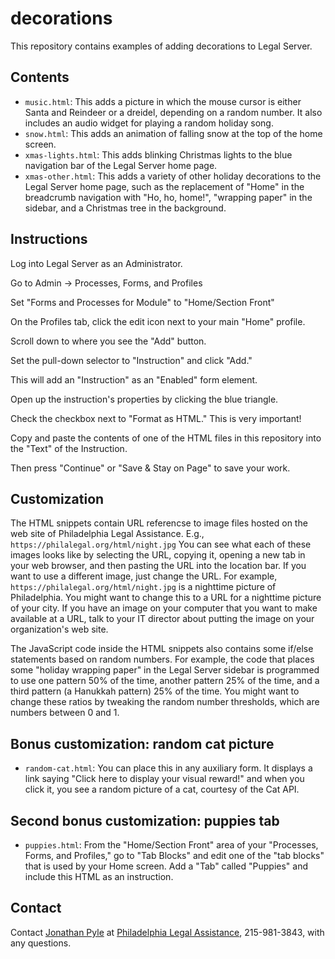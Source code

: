 # decorations

This repository contains examples of adding decorations to Legal
Server.

## Contents

* `music.html`: This adds a picture in which the mouse cursor is
  either Santa and Reindeer or a dreidel, depending on a random
  number.  It also includes an audio widget for playing a random
  holiday song.
* `snow.html`: This adds an animation of falling snow at the top of
  the home screen.
* `xmas-lights.html`: This adds blinking Christmas lights to the blue
  navigation bar of the Legal Server home page.
* `xmas-other.html`: This adds a variety of other holiday decorations
  to the Legal Server home page, such as the replacement of "Home" in
  the breadcrumb navigation with "Ho, ho, home!", "wrapping paper" in
  the sidebar, and a Christmas tree in the background.

## Instructions

Log into Legal Server as an Administrator.

Go to Admin -> Processes, Forms, and Profiles

Set "Forms and Processes for Module" to "Home/Section Front"

On the Profiles tab, click the edit icon next to your main "Home"
profile.

Scroll down to where you see the "Add" button.

Set the pull-down selector to "Instruction" and click "Add."

This will add an "Instruction" as an "Enabled" form element.

Open up the instruction's properties by clicking the blue triangle.

Check the checkbox next to "Format as HTML."  This is very important!

Copy and paste the contents of one of the HTML files in this
repository into the "Text" of the Instruction.

Then press "Continue" or "Save & Stay on Page" to save your work.

## Customization

The HTML snippets contain URL referencse to image files hosted on the
web site of Philadelphia Legal Assistance.  E.g.,
`https://philalegal.org/html/night.jpg` You can see what each of these
images looks like by selecting the URL, copying it, opening a new tab
in your web browser, and then pasting the URL into the location bar.
If you want to use a different image, just change the URL.  For
example, `https://philalegal.org/html/night.jpg` is a nighttime
picture of Philadelphia.  You might want to change this to a URL for a
nighttime picture of your city.  If you have an image on your computer
that you want to make available at a URL, talk to your IT director
about putting the image on your organization's web site.

The JavaScript code inside the HTML snippets also contains some
if/else statements based on random numbers.  For example, the code
that places some "holiday wrapping paper" in the Legal Server sidebar
is programmed to use one pattern 50% of the time, another pattern 25%
of the time, and a third pattern (a Hanukkah pattern) 25% of the time.
You might want to change these ratios by tweaking the random number
thresholds, which are numbers between 0 and 1.

## Bonus customization: random cat picture

* `random-cat.html`: You can place this in any auxiliary form.  It
  displays a link saying "Click here to display your visual reward!"
  and when you click it, you see a random picture of a cat, courtesy
  of the Cat API.

## Second bonus customization: puppies tab

* `puppies.html`: From the "Home/Section Front" area of your
  "Processes, Forms, and Profiles," go to "Tab Blocks" and edit one of
  the "tab blocks" that is used by your Home screen.  Add a "Tab"
  called "Puppies" and include this HTML as an instruction.

## Contact

Contact [Jonathan Pyle](mailto:jpyle@philalegal.org) at [Philadelphia
Legal Assistance](https://philalegal.org), 215-981-3843, with any
questions.
